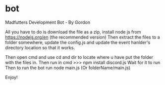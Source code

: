 # bot
Madfutters Development Bot - By Gordon


All you have to do is download the file as a zip, install node js from https://nodejs.org/en (the recommended version)
Then extract the files to a folder somewhere, update the config.js and update the event hanlder's directory location so that it works.


Then open cmd and use cd and dir to locate where u have put the folder with the files in.
Then run in cmd >>> npm install discord.js
Wait for it to run
Then to run the bot run node main.js (Or folderName/main.js)

Enjoy!
